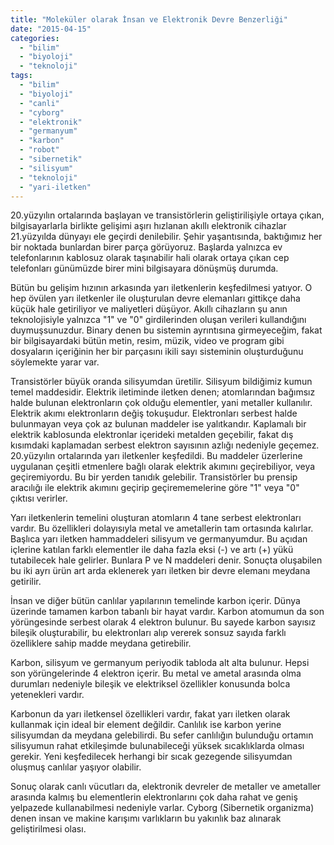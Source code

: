```yaml
---
title: "Moleküler olarak İnsan ve Elektronik Devre Benzerliği"
date: "2015-04-15"
categories: 
  - "bilim"
  - "biyoloji"
  - "teknoloji"
tags: 
  - "bilim"
  - "biyoloji"
  - "canli"
  - "cyborg"
  - "elektronik"
  - "germanyum"
  - "karbon"
  - "robot"
  - "sibernetik"
  - "silisyum"
  - "teknoloji"
  - "yari-iletken"
---
```


20.yüzyılın ortalarında başlayan ve transistörlerin geliştirilişiyle ortaya çıkan, bilgisayarlarla birlikte gelişimi aşırı hızlanan akıllı elektronik cihazlar 21.yüzyılda dünyayı ele geçirdi denilebilir. Şehir yaşantısında, baktığımız her bir noktada bunlardan birer parça görüyoruz. Başlarda yalnızca ev telefonlarının kablosuz olarak taşınabilir hali olarak ortaya çıkan cep telefonları günümüzde birer mini bilgisayara dönüşmüş durumda.

Bütün bu gelişim hızının arkasında yarı iletkenlerin keşfedilmesi yatıyor. O hep övülen yarı iletkenler ile oluşturulan devre elemanları gittikçe daha küçük hale getiriliyor ve maliyetleri düşüyor. Akıllı cihazların şu anın teknolojisiyle yalnızca "1" ve "0" girdilerinden oluşan verileri kullandığını duymuşsunuzdur. Binary denen bu sistemin ayrıntısına girmeyeceğim, fakat bir bilgisayardaki bütün metin, resim, müzik, video ve program gibi dosyaların içeriğinin her bir parçasını ikili sayı sisteminin oluşturduğunu söylemekte yarar var.

Transistörler büyük oranda silisyumdan üretilir. Silisyum bildiğimiz kumun temel maddesidir. Elektrik iletiminde iletken denen; atomlarından bağımsız halde bulunan elektronların çok olduğu elementler, yani metaller kullanılır. Elektrik akımı elektronların değiş tokuşudur. Elektronları serbest halde bulunmayan veya çok az bulunan maddeler ise yalıtkandır. Kaplamalı bir elektrik kablosunda elektronlar içerideki metalden geçebilir, fakat dış kısımdaki kaplamadan serbest elektron sayısının azlığı nedeniyle geçemez. 20.yüzyılın ortalarında yarı iletkenler keşfedildi. Bu maddeler üzerlerine uygulanan çeşitli etmenlere bağlı olarak elektrik akımını geçirebiliyor, veya geçiremiyordu. Bu bir yerden tanıdık gelebilir. Transistörler bu prensip aracılığı ile elektrik akımını geçirip geçirememelerine göre "1" veya "0" çıktısı verirler.

Yarı iletkenlerin temelini oluşturan atomların 4 tane serbest elektronları vardır. Bu özellikleri dolayısıyla metal ve ametallerin tam ortasında kalırlar. Başlıca yarı iletken hammaddeleri silisyum ve germanyumdur. Bu açıdan içlerine katılan farklı elementler ile daha fazla eksi (-) ve artı (+) yükü tutabilecek hale gelirler. Bunlara P ve N maddeleri denir. Sonuçta oluşabilen bu iki ayrı ürün art arda eklenerek yarı iletken bir devre elemanı meydana getirilir.

İnsan ve diğer bütün canlılar yapılarının temelinde karbon içerir. Dünya üzerinde tamamen karbon tabanlı bir hayat vardır. Karbon atomumun da son yörüngesinde serbest olarak 4 elektron bulunur. Bu sayede karbon sayısız bileşik oluşturabilir, bu elektronları alıp vererek sonsuz sayıda farklı özelliklere sahip madde meydana getirebilir.

Karbon, silisyum ve germanyum periyodik tabloda alt alta bulunur. Hepsi son yörüngelerinde 4 elektron içerir. Bu metal ve ametal arasında olma durumları nedeniyle bileşik ve elektriksel özellikler konusunda bolca yetenekleri vardır.

Karbonun da yarı iletkensel özellikleri vardır, fakat yarı iletken olarak kullanmak için ideal bir element değildir. Canlılık ise karbon yerine silisyumdan da meydana gelebilirdi. Bu sefer canlılığın bulunduğu ortamın silisyumun rahat etkileşimde bulunabileceği yüksek sıcaklıklarda olması gerekir. Yeni keşfedilecek herhangi bir sıcak gezegende silisyumdan oluşmuş canlılar yaşıyor olabilir.

Sonuç olarak canlı vücutları da, elektronik devreler de metaller ve ametaller arasında kalmış bu elementlerin elektronlarını çok daha rahat ve geniş yelpazede kullanabilmesi nedeniyle varlar. Cyborg (Sibernetik organizma) denen insan ve makine karışımı varlıkların bu yakınlık baz alınarak geliştirilmesi olası.
